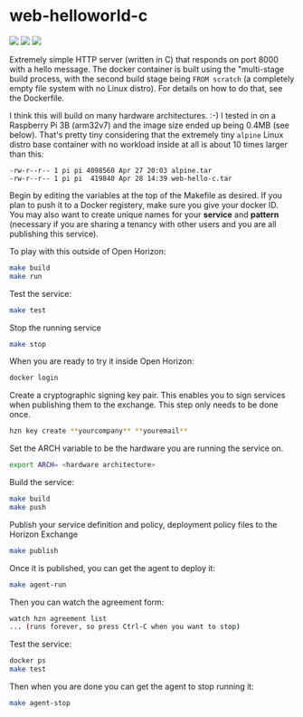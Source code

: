 # web-helloworld-c
![](https://img.shields.io/github/license/open-horizon-services/web-helloworld-c)
![](https://img.shields.io/badge/architecture-arm32-green)
![](https://img.shields.io/github/contributors/open-horizon-services/web-helloworld-c)

Extremely simple HTTP server (written in C) that responds on port 8000 with a hello message. The docker container is built using the "multi-stage build process, with the second build stage being `FROM scratch` (a completely empty file system with no Linux distro). For details on how to do that, see the Dockerfile.

I think this will build on many hardware architectures. :-)  I tested in on a Raspberry Pi 3B (arm32v7) and the image size ended up being 0.4MB (see below). That's pretty tiny considering that the extremely tiny `alpine` Linux distro base container with no workload inside at all is about 10 times larger than this:

```
-rw-r--r-- 1 pi pi 4098560 Apr 27 20:03 alpine.tar
-rw-r--r-- 1 pi pi  419840 Apr 28 14:39 web-hello-c.tar
```
Begin by editing the variables at the top of the Makefile as desired. If you plan to push it to a Docker registery, make sure you give your docker ID. You may also want to create unique names for your **service** and **pattern** (necessary if you are sharing a tenancy with other users and you are all publishing this service).


To play with this outside of Open Horizon:

```sh
make build
make run
```

Test the service:
```sh
make test
```
Stop the running service
```sh
make stop
```

When you are ready to try it inside Open Horizon:
```sh
docker login
```

Create a cryptographic signing key pair. This enables you to sign services when publishing them to the exchange. This step only needs to be done once.
```sh
hzn key create **yourcompany** **youremail**
```
Set the ARCH variable to be the hardware you are running the service on.
```sh
export ARCH= <hardware architecture>
```
Build the service:
```sh
make build
make push
```

Publish your service definition and policy, deployment policy files to the Horizon Exchange
```sh
make publish
```

Once it is published, you can get the agent to deploy it:
```sh
make agent-run
```
Then you can watch the agreement form:

```sh
watch hzn agreement list
... (runs forever, so press Ctrl-C when you want to stop)
```
Test the service:
```sh
docker ps
make test
```

Then when you are done you can get the agent to stop running it:

```sh
make agent-stop
```
